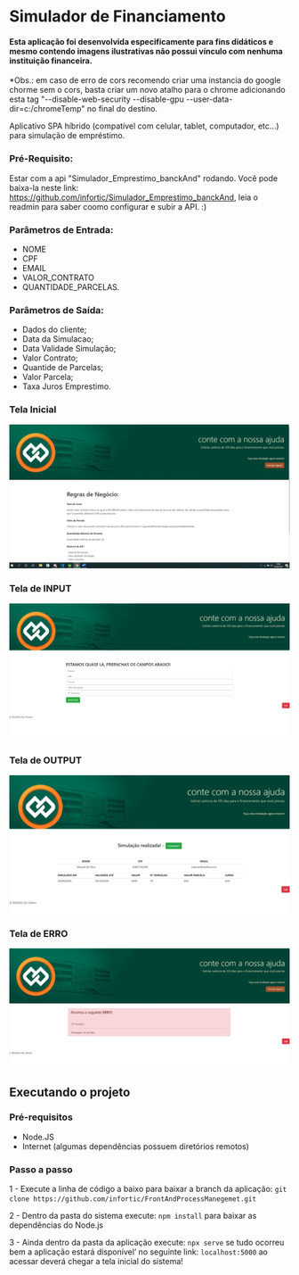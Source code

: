 # Simulador de Financiamento

#### Esta aplicação foi desenvolvida especificamente para fins didáticos e mesmo contendo imagens ilustrativas não possui vínculo com nenhuma instituição financeira. 

*Obs.: em caso de erro de cors recomendo criar uma instancia do google chorme sem o cors, basta criar um novo atalho para o chrome adicionando esta tag "--disable-web-security --disable-gpu --user-data-dir=c:/chromeTemp" no final do destino. 


Aplicativo SPA híbrido (compatível com celular, tablet, computador, etc...) para simulação de empréstimo.

### Pré-Requisito: 
Estar com a api "Simulador_Emprestimo_banckAnd" rodando. Você pode baixa-la neste link: https://github.com/infortic/Simulador_Emprestimo_banckAnd, leia o readmin para saber coomo configurar e subir a API. :)

### Parâmetros de Entrada: 
- NOME
- CPF
- EMAIL
- VALOR_CONTRATO
- QUANTIDADE_PARCELAS.

### Parâmetros de Saída:
- Dados do cliente;
- Data da Simulacao;
- Data Validade Simulação;
- Valor Contrato;
- Quantide de Parcelas;
- Valor Parcela;
- Taxa Juros Emprestimo.


### Tela Inicial
![alt text](img/telainicial.png)

### Tela de INPUT
![alt text](img/input.png)

### Tela de OUTPUT
![alt text](img/output.png)

### Tela de ERRO
![alt text](img/erro.png)


## Executando o projeto

### Pré-requisitos
* Node.JS
* Internet (algumas dependências possuem diretórios remotos)

### Passo a passo

1 - Execute a linha de código a baixo para baixar a branch da aplicação: 
`git clone https://github.com/infortic/FrontAndProcessManegemet.git`

2 - Dentro da pasta do sistema execute: 
`npm install`
para baixar as dependências do Node.js

3 - Ainda dentro da pasta da aplicação execute: 
`npx serve`
se tudo ocorreu bem a aplicação estará disponível’ no seguinte link: `localhost:5000` 
ao acessar deverá chegar a tela inicial do sistema!

